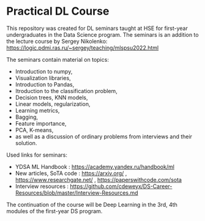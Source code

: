# Practical DL Course

This repository was created for DL seminars taught at HSE for first-year undergraduates in the Data Science program. The seminars is an addition to the lecture course by Sergey Nikolenko: https://logic.pdmi.ras.ru/~sergey/teaching/mlspsu2022.html

The seminars contain material on topics: 
* Introduction to numpy, 
* Visualization libraries, 
* Introduction to Pandas, 
* Itroduction to the classification problem, 
* Decision trees, KNN models,
* Linear models, regularization, 
* Learning metrics,
* Bagging, 
* Feature importance, 
* PCA, K-means, 
* as well as a discussion of ordinary problems from interviews and their solution.

Used links for seminars:
* YDSA ML Handbook : https://academy.yandex.ru/handbook/ml 
* New articles, SoTA code : https://arxiv.org/ , https://www.researchgate.net/ , https://paperswithcode.com/sota 
* Interview resources : https://github.com/cdeweyx/DS-Career-Resources/blob/master/Interview-Resources.md

The continuation of the course will be Deep Learning in the 3rd, 4th modules of the first-year DS program.


